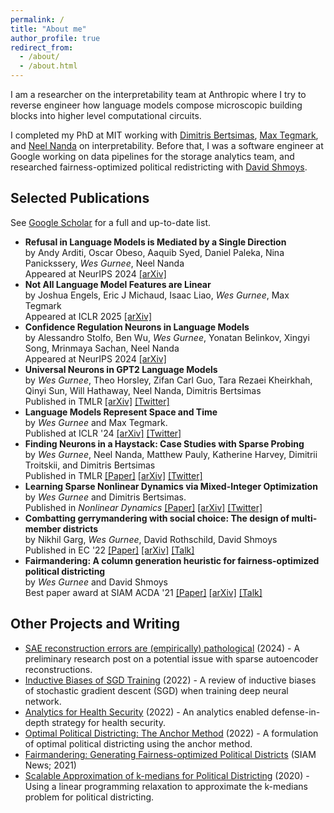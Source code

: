 ```yaml
---
permalink: /
title: "About me"
author_profile: true
redirect_from: 
  - /about/
  - /about.html
---
```


I am a researcher on the interpretability team at Anthropic where I try to reverse engineer how language models compose microscopic building blocks into higher level computational circuits.

<!-- I am a third year PhD student researching language model interpretability at the MIT ORC advised by [Dimitris Bertsimas](https://www.dbertsim.mit.edu/). I am interested in developing a mechanistic understanding of neural networks and using this to better monitor, control, and align advanced AI systems. I am fortunate to also collaborate with [Neel Nanda](https://www.neelnanda.io/about) and [Max Tegmark](https://tegmark.org/) and am graciously supported by an Open Philanthropy early career grant. -->

I completed my PhD at MIT working with [Dimitris Bertsimas](https://www.dbertsim.mit.edu/), [Max Tegmark](https://tegmark.org/), and [Neel Nanda](https://www.neelnanda.io/about) on interpretability. Before that, I was a software engineer at Google working on data pipelines for the storage analytics team, and researched fairness-optimized political redistricting with [David Shmoys](https://people.orie.cornell.edu/shmoys/).

## Selected Publications
See [Google Scholar](https://scholar.google.com/citations?hl=en&user=5sxXSfwAAAAJ&view_op=list_works) for a full and up-to-date list.
<!-- * *Universal Neurons in GPT2 Language Models* by **Wes Gurnee**, Theo Horsley, Zifan Carl Guo, Tara Rezaei Kheirkhah, Qinyi Sun, Will Hathaway, Neel Nanda, Dimitris Bertsimas <br>Under review [[arXiv]](https://arxiv.org/abs/2401.12181) [[Twitter]](https://twitter.com/wesg52/status/1749829624933322886)
* *Language Models Represent Space and Time* by **Wes Gurnee** and Max Tegmark. <br>Published at ICLR '24 [[arXiv]](https://arxiv.org/abs/2310.02207) [[Twitter]](https://twitter.com/wesg52/status/1709551516577902782)
* *Training Dynamics of Contextual N-Grams in Language Models* by Lucia Quirke, Lovis Heindrich, **Wes Gurnee**, and Neel Nanda <br>Published in NeurIPS 2023 ATTRIB Workshop [[arXiv]](https://arxiv.org/abs/2311.00863) [[Twitter]](https://twitter.com/lucia_quirke/status/1722970156073357750)
* **Finding Neurons in a Haystack: Case Studies with Sparse Probing** by **Wes Gurnee**, Neel Nanda, Matthew Pauly, Katherine Harvey, Dimitrii Troitskii, and Dimitris Bertsimas <br>Published in TMLR [[Paper]](https://openreview.net/pdf?id=JYs1R9IMJr) [[arXiv]](https://arxiv.org/abs/2305.01610) [[Twitter]](https://twitter.com/wesg52/status/1653750337373880322)
* *Learning Sparse Nonlinear Dynamics via Mixed-Integer Optimization* by **Wes Gurnee** and Dimitris Bertsimas. <br>Published in *Nonlinear Dynamics* [[Paper]](https://rdcu.be/dBm3R)  [[arXiv]](https://arxiv.org/abs/2206.00176) [[Twitter]](https://twitter.com/wesg52/status/1536397919254892546)
* *Combatting gerrymandering with social choice: The design of multi-member districts* by Nikhil Garg, **Wes Gurnee**, David Rothschild, David Shmoys <br>Published in EC '23 [[Paper]](https://dl.acm.org/doi/abs/10.1145/3490486.3538254)  [[arXiv]](https://arxiv.org/abs/2107.07083) [[Talk]](https://www.youtube.com/watch?v=ciD4ZelNgRk)
* Fairmandering: A column generation heuristic for fairness-optimized political districting by **Wes Gurnee** and David Shmoys <br> Best paper award at SIAM ACDA '21 [[Paper]](https://epubs.siam.org/doi/pdf/10.1137/1.9781611976830.9)  [[arXiv]](https://arxiv.org/abs/2103.11469) [[Talk]](https://mediaspace.bucknell.edu/media/Fairmandering+Generating+Fairness+optimized+Political+Districts+-+Wes+Gurnee%2C+MIT%2C+11+11+2021/1_yu6gcqsm/185503823) -->
  
* **Refusal in Language Models is Mediated by a Single Direction** <br>by Andy Arditi, Oscar Obeso, Aaquib Syed, Daniel Paleka, Nina Panickssery, *Wes Gurnee*, Neel Nanda <br>Appeared at NeurIPS 2024 [[arXiv]](https://arxiv.org/pdf/2406.11717)
* **Not All Language Model Features are Linear** <br>by Joshua Engels, Eric J Michaud, Isaac Liao, *Wes Gurnee*, Max Tegmark <br>Appeared at ICLR 2025 [[arXiv]](https://arxiv.org/abs/2405.14860)
* **Confidence Regulation Neurons in Language Models** <br>by Alessandro Stolfo, Ben Wu, *Wes Gurnee*, Yonatan Belinkov, Xingyi Song, Mrinmaya Sachan, Neel Nanda <br>Appeared at NeurIPS 2024 [[arXiv]](https://arxiv.org/pdf/2406.16254)
* **Universal Neurons in GPT2 Language Models** <br>by *Wes Gurnee*, Theo Horsley, Zifan Carl Guo, Tara Rezaei Kheirkhah, Qinyi Sun, Will Hathaway, Neel Nanda, Dimitris Bertsimas <br>Published in TMLR [[arXiv]](https://arxiv.org/abs/2401.12181) [[Twitter]](https://twitter.com/wesg52/status/1749829624933322886)
* **Language Models Represent Space and Time** <br> by *Wes Gurnee* and Max Tegmark. <br>Published at ICLR '24 [[arXiv]](https://arxiv.org/abs/2310.02207) [[Twitter]](https://twitter.com/wesg52/status/1709551516577902782)
* **Finding Neurons in a Haystack: Case Studies with Sparse Probing** <br>by *Wes Gurnee*, Neel Nanda, Matthew Pauly, Katherine Harvey, Dimitrii Troitskii, and Dimitris Bertsimas <br>Published in TMLR [[Paper]](https://openreview.net/pdf?id=JYs1R9IMJr) [[arXiv]](https://arxiv.org/abs/2305.01610) [[Twitter]](https://twitter.com/wesg52/status/1653750337373880322)
* **Learning Sparse Nonlinear Dynamics via Mixed-Integer Optimization** <br>by *Wes Gurnee* and Dimitris Bertsimas. <br>Published in *Nonlinear Dynamics* [[Paper]](https://rdcu.be/dBm3R)  [[arXiv]](https://arxiv.org/abs/2206.00176) [[Twitter]](https://twitter.com/wesg52/status/1536397919254892546)
* **Combatting gerrymandering with social choice: The design of multi-member districts** <br>by Nikhil Garg, *Wes Gurnee*, David Rothschild, David Shmoys <br>Published in EC '22 [[Paper]](https://dl.acm.org/doi/abs/10.1145/3490486.3538254)  [[arXiv]](https://arxiv.org/abs/2107.07083) [[Talk]](https://www.youtube.com/watch?v=ciD4ZelNgRk)
* **Fairmandering: A column generation heuristic for fairness-optimized political districting** <br>by *Wes Gurnee* and David Shmoys <br> Best paper award at SIAM ACDA '21 [[Paper]](https://epubs.siam.org/doi/pdf/10.1137/1.9781611976830.9)  [[arXiv]](https://arxiv.org/abs/2103.11469) [[Talk]](https://mediaspace.bucknell.edu/media/Fairmandering+Generating+Fairness+optimized+Political+Districts+-+Wes+Gurnee%2C+MIT%2C+11+11+2021/1_yu6gcqsm/185503823)

## Other Projects and Writing

* [SAE reconstruction errors are (empirically) pathological](https://www.lesswrong.com/posts/rZPiuFxESMxCDHe4B/sae-reconstruction-errors-are-empirically-pathological) (2024) - A preliminary research post on a potential issue with sparse autoencoder reconstructions.
* [Inductive Biases of SGD Training](/files/sgd_biases.pdf) (2022) - A review of inductive biases of stochastic gradient descent (SGD) when training deep neural network.
* [Analytics for Health Security](https://docs.google.com/document/d/14qh-eecQ1idLhH3vPWQXY2K71UURFKCxvjxdAgLuWaQ/edit?usp=sharing) (2022) - An analytics enabled defense-in-depth strategy for health security.
* [Optimal Political Districting: The Anchor Method](/files/anchor_method.pdf) (2022) - A formulation of optimal political districting using the anchor method.
* [Fairmandering: Generating Fairness-optimized Political Districts](https://www.siam.org/publications/siam-news/articles/fairmandering-generating-fairness-optimized-political-districts/) (SIAM News; 2021)
* [Scalable Approximation of k-medians for Political Districting](/files/Kmedians.pdf) (2020) - Using a linear programming relaxation to approximate the k-medians problem for political districting.
